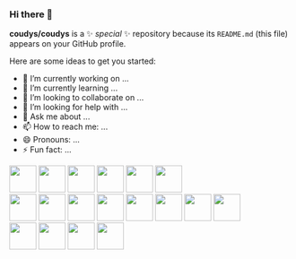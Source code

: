 ### Hi there 👋


**coudys/coudys** is a ✨ _special_ ✨ repository because its `README.md` (this file) appears on your GitHub profile.

Here are some ideas to get you started:

- 🔭 I’m currently working on ...
- 🌱 I’m currently learning ...
- 👯 I’m looking to collaborate on ...
- 🤔 I’m looking for help with ...
- 💬 Ask me about ...
- 📫 How to reach me: ...
- 😄 Pronouns: ...
- ⚡ Fun fact: ...



<div>
<img src="https://cdn.jsdelivr.net/npm/devicon/icons/java/java-original.svg" width="48" height="48"/>
<img src="https://cdn.jsdelivr.net/npm/devicon/icons/kotlin/kotlin-original.svg" width="48" height="48"/>
<img src="https://cdn.jsdelivr.net/npm/devicon/icons/csharp/csharp-original.svg" width="48" height="48"/>
<img src="https://cdn.jsdelivr.net/npm/devicon/icons/javascript/javascript-original.svg"width="48" height="48" />
<img src="https://cdn.jsdelivr.net/npm/devicon/icons/dart/dart-original.svg" width="48" height="48" />
<img src="https://cdn.jsdelivr.net/npm/devicon/icons/flutter/flutter-original.svg" width="48" height="48" />
</div>
<div>
<img src="https://cdn.jsdelivr.net/npm/devicon/icons/html5/html5-original.svg" width="48" height="48"/>
<img src="https://cdn.jsdelivr.net/npm/devicon/icons/css3/css3-original.svg" width="48" height="48"/>
<img src="https://cdn.jsdelivr.net/npm/devicon/icons/bash/bash-original.svg" width="48" height="48"/>
<img src="https://cdn.jsdelivr.net/npm/devicon/icons/docker/docker-original.svg" width="48" height="48"/>
<img src="https://cdn.jsdelivr.net/npm/devicon/icons/git/git-original.svg" width="48" height="48"/>
<img src="https://cdn.jsdelivr.net/npm/devicon/icons/mysql/mysql-original.svg" width="48" height="48"/>
<img src="https://cdn.jsdelivr.net/npm/devicon/icons/postgresql/postgresql-original.svg" width="48" height="48"/>
<img src="https://cdn.jsdelivr.net/npm/devicon/icons/vim/vim-original.svg" width="48" height="48"/>
</div>
<div>
<img src="https://cdn.jsdelivr.net/npm/devicon/icons/windows8/windows8-original.svg" width="48" height="48"/>
<img src="https://cdn.jsdelivr.net/npm/devicon/icons/linux/linux-original.svg" width="48" height="48"/>
<img src="https://cdn.jsdelivr.net/npm/devicon/icons/apple/apple-original.svg" width="48" height="48"/>
<img src="https://cdn.jsdelivr.net/npm/devicon/icons/android/android-original.svg" width="48" height="48"/>
</div>
